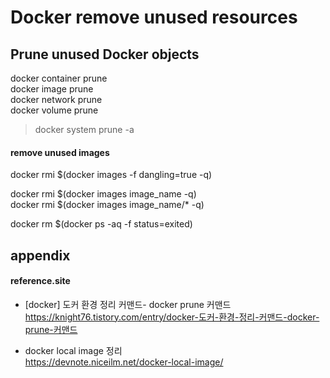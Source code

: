 # Docker remove unused resources

## Prune unused Docker objects

docker container prune  
docker image prune  
docker network prune  
docker volume prune  

> docker system prune -a  

#### remove unused images
docker rmi $(docker images -f dangling=true -q)  

docker rmi $(docker images image_name -q)  
docker rmi $(docker images image_name/* -q)  

docker rm $(docker ps -aq -f status=exited)  

## appendix

#### reference.site

- [docker] 도커 환경 정리 커맨드- docker prune 커맨드
https://knight76.tistory.com/entry/docker-도커-환경-정리-커맨드-docker-prune-커맨드

- docker local image 정리  
https://devnote.niceilm.net/docker-local-image/
